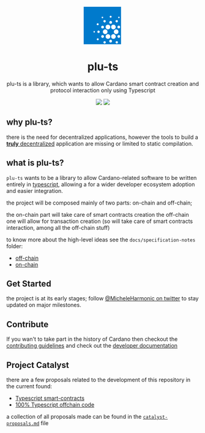 <p align="center">
  <img width="100px" src="./logo/plu-ts.svg" align="center"/>
  <h1 align="center">plu-ts</h1>
  <p align="center">plu-ts is a library, which wants to allow Cardano smart contract creation and protocol interaction only using Typescript</p>

  <p align="center">
    <img src="https://img.shields.io/github/commit-activity/m/harmonicpool/plu-ts?style=for-the-badge" />
    <a href="https://twitter.com/MicheleHarmonic">
      <img src="https://img.shields.io/twitter/follow/MicheleHarmonic?style=for-the-badge&logo=twitter" />
    </a>
  </p>

</p>

## why plu-ts?

there is the need for decentralized applications, however the tools to build a [**truly** decentralized](https://en.wikipedia.org/wiki/Decentralization) application are missing or limited to static compilation.


## what is plu-ts?

```plu-ts``` wants to be a library to allow Cardano-related software to be written entirely in [typescript](https://www.typescriptlang.org/), allowing a for a wider developer ecosystem adoption and easier integration.

the project will be composed mainly of two parts: on-chain and off-chain;

the on-chain part will take care of smart contracts creation
the off-chain one will allow for transaction creation (so will take care of smart contracts interaction, among all the off-chain stuff)

to know more about the high-level ideas see the ```docs/specification-notes``` folder:
  - [off-chain](./docs/specification-notes/off-chain)
  - [on-chain](./docs/specification-notes/on-chain)

## Get Started

the project is at its early stages; follow [@MicheleHarmonic on twitter](https://twitter.com/MicheleHarmonic) to stay updated on major milestones.

## Contribute

If you wan't to take part in the history of Cardano then checkout the [contributing guidelines](./CONTRIBUTING.md) and check out the [developer documentation](./dev-docs)

## Project Catalyst

there are a few proposals related to the development of this repository in the current found:
- [Typescript smart-contracts](https://cardano.ideascale.com/c/idea/414103)
- [100% Typescript offchain code](https://cardano.ideascale.com/c/idea/414144)

a collection of all proposals made can be found in the [```catalyst-proposals.md```](./catalyst-proposals.md) file